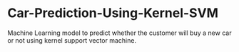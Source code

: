 # Car-Prediction-Using-Kernel-SVM
Machine Learning model to predict whether the customer will buy a new car or not using kernel support vector machine.
